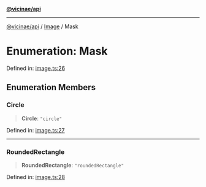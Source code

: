 [**@vicinae/api**](../../../../README.md)

***

[@vicinae/api](../../../../README.md) / [Image](../README.md) / Mask

# Enumeration: Mask

Defined in: [image.ts:26](https://github.com/vicinaehq/vicinae/blob/c742d5fc509336339909dd669955b863f086bf4e/api/src/api/image.ts#L26)

## Enumeration Members

### Circle

> **Circle**: `"circle"`

Defined in: [image.ts:27](https://github.com/vicinaehq/vicinae/blob/c742d5fc509336339909dd669955b863f086bf4e/api/src/api/image.ts#L27)

***

### RoundedRectangle

> **RoundedRectangle**: `"roundedRectangle"`

Defined in: [image.ts:28](https://github.com/vicinaehq/vicinae/blob/c742d5fc509336339909dd669955b863f086bf4e/api/src/api/image.ts#L28)
